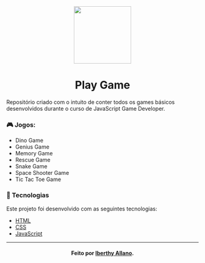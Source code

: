 <div align="center">
	<img src="https://www.pngkit.com/png/full/346-3465673_icon-of-a-video-game-controller-roblox-game.png" width="150" heigth="150">
</div>
<h1 align="center">
	Play Game
</h1>
Repositório criado com o intuito de conter todos os games básicos desenvolvidos durante o curso de JavaScript Game Developer. 

### :video_game: Jogos:
- Dino Game
- Genius Game
- Memory Game
- Rescue Game
- Snake Game
- Space Shooter Game
- Tic Tac Toe Game


### :bookmark_tabs: Tecnologias
Este projeto foi desenvolvido com as seguintes tecnologias:
- [HTML](https://www.w3schools.com/html/)
- [CSS](https://developer.mozilla.org/pt-BR/docs/Web/CSS)
- [JavaScript](https://developer.mozilla.org/pt-BR/docs/Web/JavaScript)

---
<h4 align="center">
    Feito por <a href="https://www.linkedin.com/in/iberthy-allano-bba4771a4" target="_blank"> Iberthy Allano</a>.
</h4>
